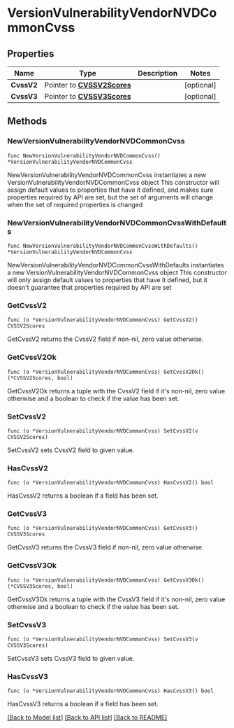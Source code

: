 # VersionVulnerabilityVendorNVDCommonCvss

## Properties

Name | Type | Description | Notes
------------ | ------------- | ------------- | -------------
**CvssV2** | Pointer to [**CVSSV2Scores**](CVSSV2Scores.md) |  | [optional] 
**CvssV3** | Pointer to [**CVSSV3Scores**](CVSSV3Scores.md) |  | [optional] 

## Methods

### NewVersionVulnerabilityVendorNVDCommonCvss

`func NewVersionVulnerabilityVendorNVDCommonCvss() *VersionVulnerabilityVendorNVDCommonCvss`

NewVersionVulnerabilityVendorNVDCommonCvss instantiates a new VersionVulnerabilityVendorNVDCommonCvss object
This constructor will assign default values to properties that have it defined,
and makes sure properties required by API are set, but the set of arguments
will change when the set of required properties is changed

### NewVersionVulnerabilityVendorNVDCommonCvssWithDefaults

`func NewVersionVulnerabilityVendorNVDCommonCvssWithDefaults() *VersionVulnerabilityVendorNVDCommonCvss`

NewVersionVulnerabilityVendorNVDCommonCvssWithDefaults instantiates a new VersionVulnerabilityVendorNVDCommonCvss object
This constructor will only assign default values to properties that have it defined,
but it doesn't guarantee that properties required by API are set

### GetCvssV2

`func (o *VersionVulnerabilityVendorNVDCommonCvss) GetCvssV2() CVSSV2Scores`

GetCvssV2 returns the CvssV2 field if non-nil, zero value otherwise.

### GetCvssV2Ok

`func (o *VersionVulnerabilityVendorNVDCommonCvss) GetCvssV2Ok() (*CVSSV2Scores, bool)`

GetCvssV2Ok returns a tuple with the CvssV2 field if it's non-nil, zero value otherwise
and a boolean to check if the value has been set.

### SetCvssV2

`func (o *VersionVulnerabilityVendorNVDCommonCvss) SetCvssV2(v CVSSV2Scores)`

SetCvssV2 sets CvssV2 field to given value.

### HasCvssV2

`func (o *VersionVulnerabilityVendorNVDCommonCvss) HasCvssV2() bool`

HasCvssV2 returns a boolean if a field has been set.

### GetCvssV3

`func (o *VersionVulnerabilityVendorNVDCommonCvss) GetCvssV3() CVSSV3Scores`

GetCvssV3 returns the CvssV3 field if non-nil, zero value otherwise.

### GetCvssV3Ok

`func (o *VersionVulnerabilityVendorNVDCommonCvss) GetCvssV3Ok() (*CVSSV3Scores, bool)`

GetCvssV3Ok returns a tuple with the CvssV3 field if it's non-nil, zero value otherwise
and a boolean to check if the value has been set.

### SetCvssV3

`func (o *VersionVulnerabilityVendorNVDCommonCvss) SetCvssV3(v CVSSV3Scores)`

SetCvssV3 sets CvssV3 field to given value.

### HasCvssV3

`func (o *VersionVulnerabilityVendorNVDCommonCvss) HasCvssV3() bool`

HasCvssV3 returns a boolean if a field has been set.


[[Back to Model list]](../README.md#documentation-for-models) [[Back to API list]](../README.md#documentation-for-api-endpoints) [[Back to README]](../README.md)


